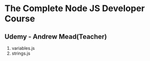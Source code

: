 # The Complete Node JS Developer Course
## Udemy - Andrew Mead(Teacher)

1. variables.js
2. strings.js
